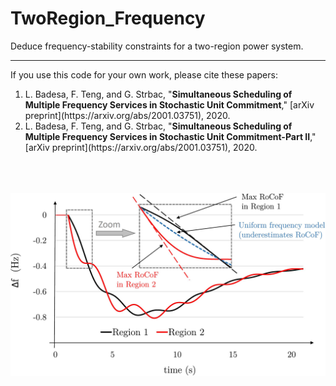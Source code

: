 # TwoRegion_Frequency
Deduce frequency-stability constraints for a two-region power system. 

----

If you use this code for your own work, please cite these papers:
 <ol>
  <li>  L. Badesa, F. Teng, and G. Strbac, "<b>Simultaneous Scheduling of Multiple Frequency Services in Stochastic Unit Commitment</b>," [arXiv preprint](https://arxiv.org/abs/2001.03751), 2020.
  <li>  L. Badesa, F. Teng, and G. Strbac, "<b>Simultaneous Scheduling of Multiple Frequency Services in Stochastic Unit Commitment-Part II</b>," [arXiv preprint](https://arxiv.org/abs/2001.03751), 2020.
   <br />
   <br />
   <br />
   <br />
</ol> 


![example1](figs/Multi_area_LatexFont2.jpg)
  
